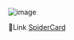 ![image](https://github.com/DIGORACCOON4279/SpiderCards/assets/88150970/d0a22775-2ddd-4010-a10e-454281e335d0)</br>

 
 
 🚀Link [SpiderCard](https://spider-cards.vercel.app/)
